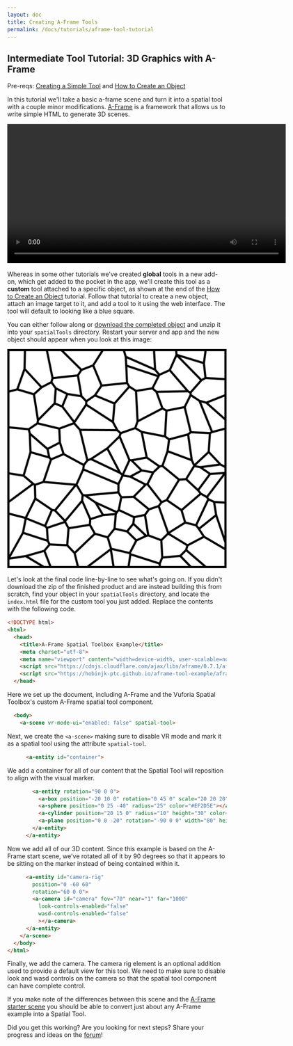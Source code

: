 ```yaml
---
layout: doc
title: Creating A-Frame Tools
permalink: /docs/tutorials/aframe-tool-tutorial
---
```


## Intermediate Tool Tutorial: 3D Graphics with A-Frame

Pre-reqs: [Creating a Simple Tool](../develop/spatial-tools/tutorial) and
[How to Create an Object](../use/connect-to-the-physical-world/create-object)

In this tutorial we'll take a basic a-frame scene and turn it into a spatial
tool with a couple minor modifications. [A-Frame](https://aframe.io/) is a
framework that allows us to write simple HTML to generate 3D scenes.


<video controls width="640">
    <source src="images/aframe-tool/aframe-demo.mov"
            type="video/mov">

    <source src="images/aframe-tool/aframe-demo.webm"
            type="video/webm">

    Sorry, your browser doesn't support embedded videos.
</video>

Whereas in some other tutorials we've created **global** tools in a new add-on,
which get added to the pocket in the app, we'll create this tool as a
**custom** tool attached to a specific object, as shown at the end of the [How
to Create an Object](../use/connect-to-the-physical-world/create-object)
tutorial. Follow that tutorial to create a new object, attach an image target
to it, and add a tool to it using the web interface. The tool will default to
looking like a blue square.

You can either follow along or
[download the completed object](https://github.com/ptcrealitylab/vuforia-spatial-toolbox-documentation/raw/master/tutorials/downloads/aframeTestObject.zip)
and unzip it into your `spatialTools` directory. Restart your server and app
and the new object should appear when you look at this image:

![target image for aframe demo](./images/aframe-tool/aframeTestObject-target-image.jpg)

Let's look at the final code line-by-line to see what's going on. If you didn't
download the zip of the finished product and are instead building this from
scratch, find your object in your `spatialTools` directory, and locate the
`index.html` file for the custom tool you just added. Replace the contents with
the following code.

```html
<!DOCTYPE html>
<html>
  <head>
    <title>A-Frame Spatial Toolbox Example</title>
    <meta charset="utf-8">
    <meta name="viewport" content="width=device-width, user-scalable=no, minimum-scale=1.0, maximum-scale=1.0">
    <script src="https://cdnjs.cloudflare.com/ajax/libs/aframe/0.7.1/aframe.min.js"></script>
    <script src="https://hobinjk-ptc.github.io/aframe-tool-example/aframeTestTool/aframe-spatial-tool-component.js"></script>
  </head>
```

Here we set up the document, including A-Frame and the Vuforia Spatial
Toolbox's custom A-Frame spatial tool component.

```html
  <body>
    <a-scene vr-mode-ui="enabled: false" spatial-tool>
```

Next, we create the `<a-scene>` making sure to disable VR mode and mark it as a
spatial tool using the attribute `spatial-tool`.

```html
      <a-entity id="container">
```

We add a container for all of our content that the Spatial Tool will reposition
to align with the visual marker.

```html
        <a-entity rotation="90 0 0">
          <a-box position="-20 10 0" rotation="0 45 0" scale="20 20 20" color="#4CC3D9"></a-box>
          <a-sphere position="0 25 -40" radius="25" color="#EF2D5E"></a-sphere>
          <a-cylinder position="20 15 0" radius="10" height="30" color="#FFC65D"></a-cylinder>
          <a-plane position="0 0 -20" rotation="-90 0 0" width="80" height="80" color="#7BC8A4"></a-plane>
        </a-entity>
      </a-entity>
```

Now we add all of our 3D content. Since this example is based on the A-Frame
start scene, we've rotated all of it by 90 degrees so that it appears to be
sitting on the marker instead of being contained within it.

```html
      <a-entity id="camera-rig"
        position="0 -60 60"
        rotation="60 0 0">
        <a-camera id="camera" fov="70" near="1" far="1000"
          look-controls-enabled="false"
          wasd-controls-enabled="false"
          ></a-camera>
      </a-entity>
    </a-scene>
  </body>
</html>
```

Finally, we add the camera. The camera rig element is an optional addition used
to provide a default view for this tool. We need to make sure to disable look
and wasd controls on the camera so that the spatial tool component can have
complete control.

If you make note of the differences between this scene and the [A-Frame starter
scene](https://aframe.io/examples/showcase/helloworld/) you should be able to
convert just about any A-Frame example into a Spatial Tool.

Did you get this working? Are you looking for next steps? Share your progress
and ideas on the [forum](https://forum.spatialtoolbox.vuforia.com)!
